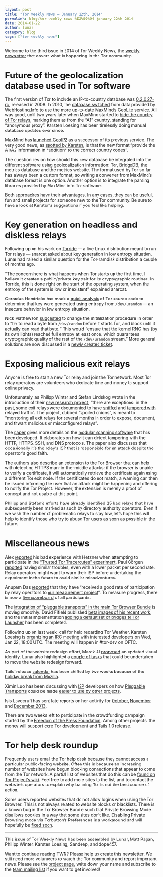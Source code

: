 ```yaml
---
layout: post
title: "Tor Weekly News — January 22th, 2014"
permalink: blog/tor-weekly-news-%E2%80%94-january-22th-2014
date: 2014-01-22
author: lunar
category: blog
tags: ["tor weekly news"]
---
```


Welcome to the third issue in 2014 of Tor Weekly News, the [weekly newsletter](https://lists.torproject.org/cgi-bin/mailman/listinfo/tor-news) that covers what is happening in the Tor community.

# Future of the geolocalization database used in Tor software

The first version of Tor to include an IP-to-country database was [0.2.0.27-rc](https://gitweb.torproject.org/tor.git/tree/ee60a8dd), released in 2008. In 2010, the [database switched](https://gitweb.torproject.org/tor.git/commit/befcc84f) from data provided by WebHosting.Info to use the more up-to-date MaxMind’s GeoLite service. All was good, until two years later when MaxMind started to [hide the country of Tor relays](https://bugs.torproject.org/6266), marking them as from the “A1” country, standing for “anonymous proxy”. Karsten Loesing has been tirelessly doing manual database updates ever since.

MaxMind has [launched GeoIP2](http://blog.maxmind.com/2013/07/01/introducing-the-geoip2-beta/) as a successor of its previous service. The very good news, as [spotted by Karsten](https://lists.torproject.org/pipermail/tor-dev/2014-January/006080.html), is that the new format “provide the A1/A2 information in \*addition\* to the correct country codes”.

The question lies on how should this new database be integrated into the different software using geolocalization information: Tor, BridgeDB, the metrics database and the metrics website. The format used by Tor so far has always been a custom format, so writing a converter from MaxMind’s database format is one option. Another option is to integrate the parsing libraries provided by MaxMind into Tor software.

Both approaches have their advantages. In any cases, they can be useful, fun and small projects for someone new to the Tor community. Be sure to have a look at Karsten’s suggestions if you feel like helping.

# Key generation on headless and diskless relays

Following up on his work on [Torride](https://redmine.koumbit.net/projects/torride) — a live Linux distribution meant to run Tor relays — anarcat asked about key generation in low entropy situation. Lunar had [raised](http://opensource.dyc.edu/pipermail/tor-ramdisk/2013-January/000101.html) a similar question for the [Tor-ramdisk distribution](http://opensource.dyc.edu/tor-ramdisk/) a couple of months ago.

“The concern here is what happens when Tor starts up the first time. I believe it creates a public/private key pair for its cryptographic routines. In Torride, this is done right on the start of the operating system, when the entropy of the system is low or inexistent” explained anarcat.

Gerardus Hendricks has made a [quick analysis](https://lists.torproject.org/pipermail/tor-talk/2014-January/031725.html) of Tor source code to determine that key were generated using entropy from `/dev/urandom` — an insecure behavior in low entropy situation.

Nick Mathewson [suggested](https://lists.torproject.org/pipermail/tor-talk/2014-January/031773.html) to change the initialization procedure in order to “try to read a byte from `/dev/random` before it starts Tor, and block until it actually can read that byte.“ This would “ensure that the kernel RNG has (by its own lights) reached full entropy at least once, which guarantees cryptographic quality of the rest of the `/dev/urandom` stream.” More general solutions are now discussed in a [newly created ticket](https://bugs.torproject.org/10676).

# Exposing malicious exit relays

Anyone is free to start a new Tor relay and join the Tor network. Most Tor relay operators are volunteers who dedicate time and money to support online privacy.

Unfortunately, as Philipp Winter and Stefan Lindskog wrote in the introduction of their [new research project](http://www.cs.kau.se/philwint/spoiled_onions/), “there are exceptions: in the past, some exit relays were documented to have [sniffed](http://www.cs.columbia.edu/~mikepo/papers/tordecoys.raid11.pdf) and [tampered with](https://trac.torproject.org/projects/tor/wiki/doc/badRelays) relayed traffic”. The project, dubbed “spoiled onions”, is meant to “monitoring all exit relays for several months in order to expose, document, and thwart malicious or misconfigured relays”.

The [paper](http://www.cs.kau.se/philwint/spoiled_onions/techreport.pdf) gives more details on the [modular scanning software](https://github.com/NullHypothesis/exitmap) that has been developed. It elaborates on how it can detect tampering with the HTTP, HTTPS, SSH, and DNS protocols. The paper also discusses that occasionally it’s the relay’s ISP that is responsible for an attack despite the operator’s good faith.

The authors also describe an extension to the Tor Browser that can help with detecting HTTPS man-in-the-middle attacks: if the browser is unable to verify a certificate, it will automatically retrieve the certificate again using a different Tor exit node. If the certificates do not match, a warning can then be issued informing the user that an attack might be happening and offering to notify the Tor Project. However, the extension is merely a proof of concept and not usable at this point.

Philipp and Stefan’s efforts have already identified 25 bad relays that have subsequently been marked as such by directory authority operators. Even if we wish the number of problematic relays to stay low, let’s hope this will help to identify those who try to abuse Tor users as soon as possible in the future.

# Miscellaneous news

Alex [reported](https://lists.torproject.org/pipermail/tor-relays/2014-January/003620.html) his bad experience with Hetzner when attempting to participate in the [“Trusted Tor Traceroutes” experiment](https://web.engr.illinois.edu/~das17/tor-traceroute_v1.html). Paul Görgen [reported](https://lists.torproject.org/pipermail/tor-relays/2014-January/003625.html) having similar troubles, even with a lower packet per second rate. Relay operators might want to warn their ISP before undertaking the experiment in the future to avoid similar misadventures.

Anupam Das [reported](https://lists.torproject.org/pipermail/tor-relays/2014-January/003686.html) that they have “received a good rate of participation by relay operators to [our measurement project](https://web.engr.illinois.edu/~das17/tor-traceroute_v1.html)”. To measure progress, there is now a [live scoreboard](http://128.174.241.211:443/relay_scoreboard) of all participants.

The [integration of “pluggable transports” in the main Tor Browser Bundle](https://bugs.torproject.org/9444) is moving smoothly. David Fifield published [beta images of his recent work](https://gitweb.torproject.org/user/dcf/tor-browser-bundle.git/shortlog/refs/heads/3.6-beta), and the initial implementation [adding a default set of bridges to Tor Launcher](https://bugs.torproject.org/10418) has been completed.

Following up on last week  [call for help](https://lists.torproject.org/pipermail/tor-dev/2014-January/006039.html) regarding [Tor Weather](https://weather.torproject.org/), Karsten Loesing is [organizing an IRC meeting](https://lists.torproject.org/pipermail/tor-dev/2014-January/006102.html) with interested developers on Wed, Jan 22, 18:00 UTC. The meeting will happen in #tor-dev on OFTC.

As part of the website redesign effort, Marck Al [proposed](https://lists.torproject.org/pipermail/www-team/2014-January/000196.html) an updated visual identity. Lunar also highlighted a [couple of tasks](https://lists.torproject.org/pipermail/www-team/2014-January/000216.html) that could be undertaken to move the website redesign forward.

Tails’ release [calendar](https://tails.boum.org/contribute/calendar/) has been shifted by two weeks because of the [holiday break from Mozilla](https://mailman.boum.org/pipermail/tails-dev/2014-January/004757.html).

Ximin Luo has been discussing with [I2P](http://geti2p.net/) developers on how [Pluggable Transports](https://www.torproject.org/docs/pluggable-transports.html) could be made [easier to use by other projects](https://bugs.torproject.org/10629).

Isis Lovecruft has sent late reports on her activity for [October](https://lists.torproject.org/pipermail/tor-reports/2014-January/000431.html), [November](https://lists.torproject.org/pipermail/tor-reports/2014-January/000432.html) and [December 2013](https://lists.torproject.org/pipermail/tor-reports/2014-January/000433.html).

There are two weeks left to participate in the crowdfunding campaign started by the [Freedom of the Press Foundation](https://pressfreedomfoundation.org/). Among other projects, the money will support core Tor development and Tails 1.0 release.

# Tor help desk roundup

Frequently users email the Tor help desk because they cannot access a particular public-facing website. Often this is because an increasing number of websites have begun blocking connections that appear to come from the Tor network. A partial list of websites that do this can be [found on Tor Project’s wiki](https://trac.torproject.org/projects/tor/wiki/org/doc/ListOfServicesBlockingTor). Feel free to add more sites to the list, and to contact the website’s operators to explain why banning Tor is not the best course of action.

Some users reported websites that do not allow logins when using the Tor Browser. This is not always related to website blocks or blacklists. There is a known bug in the Tor Browser Bundle such that Private Browsing Mode disallows cookies in a way that some sites don’t like. Disabling Private Browsing mode via Torbutton’s Preferences is a workaround and will hopefully be [fixed soon](https://bugs.torproject.org/10569).

* * *

This issue of Tor Weekly News has been assembled by Lunar, Matt Pagan, Philipp Winter, Karsten Loesing, Sandeep, and dope457.

Want to continue reading TWN? Please help us create this newsletter. We still need more volunteers to watch the Tor community and report important news. Please see the [project page](https://trac.torproject.org/projects/tor/wiki/TorWeeklyNews), write down your name and subscribe to the [team mailing list](https://lists.torproject.org/cgi-bin/mailman/listinfo/news-team) if you want to get involved!

